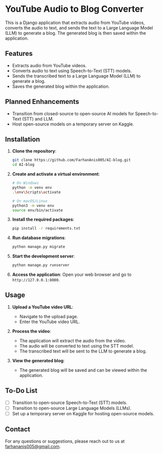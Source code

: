 # YouTube Audio to Blog Converter

This is a Django application that extracts audio from YouTube videos, converts the audio to text, and sends the text to a Large Language Model (LLM) to generate a blog. The generated blog is then saved within the application.

## Features

- Extracts audio from YouTube videos.
- Converts audio to text using Speech-to-Text (STT) models.
- Sends the transcribed text to a Large Language Model (LLM) to generate a blog.
- Saves the generated blog within the application.

## Planned Enhancements

- Transition from closed-source to open-source AI models for Speech-to-Text (STT) and LLM.
- Host open-source models on a temporary server on Kaggle.

## Installation

1. **Clone the repository**:
    ```bash
    git clone https://github.com/FarhanAnis005/AI-blog.git
    cd AI-blog
    ```

2. **Create and activate a virtual environment**:
    ```bash
    # On Windows
    python -m venv env
    .\env\Scripts\activate

    # On macOS/Linux
    python3 -m venv env
    source env/bin/activate
    ```

3. **Install the required packages**:
    ```bash
    pip install -r requirements.txt
    ```

4. **Run database migrations**:
    ```bash
    python manage.py migrate
    ```

5. **Start the development server**:
    ```bash
    python manage.py runserver
    ```

6. **Access the application**:
    Open your web browser and go to `http://127.0.0.1:8000`.

## Usage

1. **Upload a YouTube video URL**:
    - Navigate to the upload page.
    - Enter the YouTube video URL.

2. **Process the video**:
    - The application will extract the audio from the video.
    - The audio will be converted to text using the STT model.
    - The transcribed text will be sent to the LLM to generate a blog.

3. **View the generated blog**:
    - The generated blog will be saved and can be viewed within the application.

## To-Do List

- [ ] Transition to open-source Speech-to-Text (STT) models.
- [ ] Transition to open-source Large Language Models (LLMs).
- [ ] Set up a temporary server on Kaggle for hosting open-source models.

## Contact

For any questions or suggestions, please reach out to us at [farhananis005@gmail.com](mailto:farhananis005@gmail.com).

